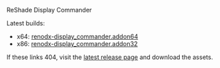 ReShade Display Commander

Latest builds:
- x64: [renodx-display_commander.addon64](../../releases/latest/download/renodx-display_commander.addon64)
- x86: [renodx-display_commander.addon32](../../releases/latest/download/renodx-display_commander.addon32)

If these links 404, visit the [latest release page](../../releases/latest) and download the assets.

